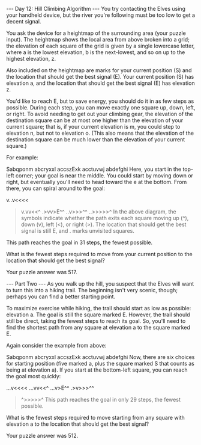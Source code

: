 --- Day 12: Hill Climbing Algorithm ---
You try contacting the Elves using your handheld device, but the river you're following must be too low to get a decent signal.

You ask the device for a heightmap of the surrounding area (your puzzle input). The heightmap shows the local area from above broken into a grid; the elevation of each square of the grid is given by a single lowercase letter, where a is the lowest elevation, b is the next-lowest, and so on up to the highest elevation, z.

Also included on the heightmap are marks for your current position (S) and the location that should get the best signal (E). Your current position (S) has elevation a, and the location that should get the best signal (E) has elevation z.

You'd like to reach E, but to save energy, you should do it in as few steps as possible. During each step, you can move exactly one square up, down, left, or right. To avoid needing to get out your climbing gear, the elevation of the destination square can be at most one higher than the elevation of your current square; that is, if your current elevation is m, you could step to elevation n, but not to elevation o. (This also means that the elevation of the destination square can be much lower than the elevation of your current square.)

For example:

Sabqponm
abcryxxl
accszExk
acctuvwj
abdefghi
Here, you start in the top-left corner; your goal is near the middle. You could start by moving down or right, but eventually you'll need to head toward the e at the bottom. From there, you can spiral around to the goal:

v..v<<<<
>v.vv<<^
.>vv>E^^
..v>>>^^
..>>>>>^
In the above diagram, the symbols indicate whether the path exits each square moving up (^), down (v), left (<), or right (>). The location that should get the best signal is still E, and . marks unvisited squares.

This path reaches the goal in 31 steps, the fewest possible.

What is the fewest steps required to move from your current position to the location that should get the best signal?

Your puzzle answer was 517.

--- Part Two ---
As you walk up the hill, you suspect that the Elves will want to turn this into a hiking trail. The beginning isn't very scenic, though; perhaps you can find a better starting point.

To maximize exercise while hiking, the trail should start as low as possible: elevation a. The goal is still the square marked E. However, the trail should still be direct, taking the fewest steps to reach its goal. So, you'll need to find the shortest path from any square at elevation a to the square marked E.

Again consider the example from above:

Sabqponm
abcryxxl
accszExk
acctuvwj
abdefghi
Now, there are six choices for starting position (five marked a, plus the square marked S that counts as being at elevation a). If you start at the bottom-left square, you can reach the goal most quickly:

...v<<<<
...vv<<^
...v>E^^
.>v>>>^^
>^>>>>>^
This path reaches the goal in only 29 steps, the fewest possible.

What is the fewest steps required to move starting from any square with elevation a to the location that should get the best signal?

Your puzzle answer was 512.

